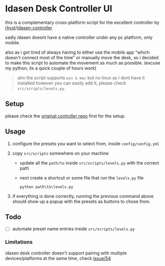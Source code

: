# Idasen Desk Controller UI

this is a complementary cross-platform script for the excellent controller by [rhyst](https://github.com/rhyst)/[idasen-controller](https://github.com/rhyst/idasen-controller)

sadly idasen doesnt have a native controller under any pc platform, only mobile.

also as i got tired of always having to either use the mobile app "which doesn't connect most of the time" or manually move the desk, so i decided to make this script to automate the movement as much as possible. (excuse my python, its a quick couple of hours work)

>atm the script supports `win & mac` but no linux as i dont have it installed however you can easily add it, please check `src/scripts/levels.py`.

## Setup

please check the [original controller repo](https://github.com/rhyst/idasen-controller) first for the setup.

## Usage

1. configure the presets you want to select from, inside `config/config.yml`
2. copy `src/scripts` somewhere on your machine
    - update all the `path/to` inside `src/scripts/levels.py` with the correct path
    - next create a shortcut or some file that run the `levels.py` file

        ```shell
        python path\to\levels.py
        ```

3. if everything is done correctly, running the previous command above should show up a popup with the presets as buttons to chose from.

## Todo

- [ ] automate preset name entries inside `src/scripts/levels.py`

### Limitations

idasen desk controller doesn't support pairing with multiple devices/platforms at the same time, check [issue/54](https://github.com/rhyst/idasen-controller/issues/54)
